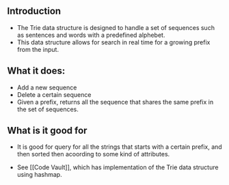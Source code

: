 ## Introduction

* The Trie data structure is designed to handle a set of sequences such as sentences and words with a predefined alphebet. 
* This data structure allows for search in real time for a growing prefix from the input. 


## What it does: 
* Add a new sequence 
* Delete a certain sequence 
* Given a prefix, returns all the sequence that shares the same prefix in the set of sequences. 


## What is it good for

* It is good for query for all the strings that starts with a certain prefix, and then sorted then acoording to some kind of attributes. 


* See [[Code Vault]], which has implementation of the Trie data structure using hashmap. 
